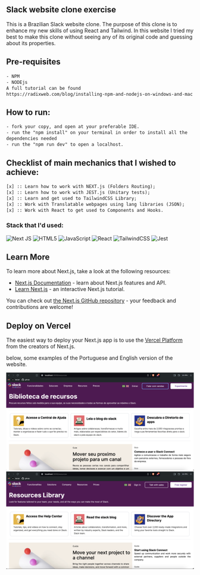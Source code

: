 
## Slack website clone exercise

This is a Brazilian Slack website clone.
The purpose of this clone is to enhance my new skills of using React and Tailwind.
In this website I tried my best to make this clone without seeing any of its original code and guessing about its properties.

## Pre-requisites 
    - NPM 
    - NODEjs 
    A full tutorial can be found 
    https://radixweb.com/blog/installing-npm-and-nodejs-on-windows-and-mac

## How to run:
    - fork your copy, and open at your preferable IDE.
    - run the "npm install" on your terminal in order to install all the dependencies needed
    - run the "npm run dev" to open a localhost.
  
## Checklist of main mechanics that I wished to achieve:

    [x] :: Learn how to work with NEXT.js (Folders Routing);
    [x] :: Learn how to work with JEST.js (Unitary tests);
    [x] :: Learn and get used to TailwindCSS Library;
    [x] :: Work with Translatable webpages using lang libraries (JSON);
    [x] :: Work with React to get used to Components and Hooks.

### Stack that I'd used:
![Next JS](https://img.shields.io/badge/Next-black?style=for-the-badge&logo=next.js&logoColor=white)
![HTML5](https://img.shields.io/badge/html5-%23E34F26.svg?style=for-the-badge&logo=html5&logoColor=white)
![JavaScript](https://img.shields.io/badge/javascript-%23323330.svg?style=for-the-badge&logo=javascript&logoColor=%23F7DF1E)
![React](https://img.shields.io/badge/react-%2320232a.svg?style=for-the-badge&logo=react&logoColor=%2361DAFB)
![TailwindCSS](https://img.shields.io/badge/tailwindcss-%2338B2AC.svg?style=for-the-badge&logo=tailwind-css&logoColor=white)
![Jest](https://img.shields.io/badge/-jest-%23C21325?style=for-the-badge&logo=jest&logoColor=white)

## Learn More

To learn more about Next.js, take a look at the following resources:

- [Next.js Documentation](https://nextjs.org/docs) - learn about Next.js features and API.
- [Learn Next.js](https://nextjs.org/learn) - an interactive Next.js tutorial.

You can check out [the Next.js GitHub repository](https://github.com/vercel/next.js/) - your feedback and contributions are welcome!

## Deploy on Vercel

The easiest way to deploy your Next.js app is to use the [Vercel Platform](https://vercel.com/new?utm_medium=default-template&filter=next.js&utm_source=create-next-app&utm_campaign=create-next-app-readme) from the creators of Next.js.

below, some examples of the Portuguese and English version of the website.

<img src="./public/Screenshot 2024-04-16 at 09.29.48.png" widht=200/>
<img src="./public/Screenshot 2024-04-16 at 10.34.25.png" widht=200/>